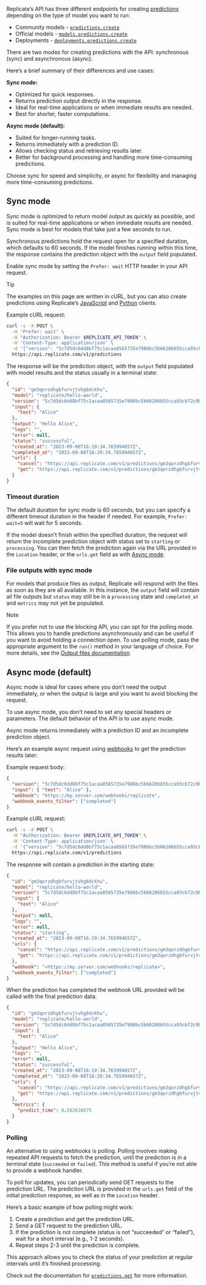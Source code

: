 Replicate’s API has three different endpoints for creating [predictions](/docs/topics/predictions) depending on the type of model you want to run:

*   Community models - [`predictions.create`](/docs/reference/http#predictions.create)
*   Official models - [`models.predictions.create`](https://replicate.com/docs/reference/http#models.predictions.create)
*   Deployments - [`deployments.predictions.create`](https://replicate.com/docs/reference/http#deployments.predictions.create)

There are two modes for creating predictions with the API: synchronous (sync) and asynchronous (async).

Here’s a brief summary of their differences and use cases:

**Sync mode:**

*   Optimized for quick responses.
*   Returns prediction output directly in the response.
*   Ideal for real-time applications or when immediate results are needed.
*   Best for shorter, faster computations.

**Async mode (default):**

*   Suited for longer-running tasks.
*   Returns immediately with a prediction ID.
*   Allows checking status and retrieving results later.
*   Better for background processing and handling more time-consuming predictions.

Choose sync for speed and simplicity, or async for flexibility and managing more time-consuming predictions.

[](#sync-mode)Sync mode
-----------------------

Sync mode is optimized to return model output as quickly as possible, and is suited for real-time applications or when immediate results are needed. Sync mode is best for models that take just a few seconds to run.

Synchronous predictions hold the request open for a specified duration, which defaults to 60 seconds. If the model finishes running within this time, the response contains the prediction object with the `output` field populated.

Enable sync mode by setting the `Prefer: wait` HTTP header in your API request.

Tip

The examples on this page are written in cURL, but you can also create predictions using Replicate’s [JavaScript](https://github.com/replicate/replicate-javascript#replicatemodelscreate) and [Python](https://github.com/replicate/replicate-python) clients.

Example cURL request:

```bash
curl -s -X POST \
  -H 'Prefer: wait' \
  -H "Authorization: Bearer $REPLICATE_API_TOKEN" \
  -H 'Content-Type: application/json' \
  -d '{"version": "5c7d5dc6dd8bf75c1acaa8565735e7986bc5b66206b55cca93cb72c9bf15ccaa", "input": {"text": "Alice"}}' \
  https://api.replicate.com/v1/predictions
```

The response will be the prediction object, with the `output` field populated with model results and the status usually in a terminal state:

```json
{
  "id": "gm3qorzdhgbfurvjtvhg6dckhu",
  "model": "replicate/hello-world",
  "version": "5c7d5dc6dd8bf75c1acaa8565735e7986bc5b66206b55cca93cb72c9bf15ccaa",
  "input": {
    "text": "Alice"
  },
  "output": "Hello Alice",
  "logs": "",
  "error": null,
  "status": "successful",
  "created_at": "2023-09-08T16:19:34.765994657Z",
  "completed_at": "2023-09-08T16:20:34.765994657Z",
  "urls": {
    "cancel": "https://api.replicate.com/v1/predictions/gm3qorzdhgbfurvjtvhg6dckhu/cancel",
    "get": "https://api.replicate.com/v1/predictions/gm3qorzdhgbfurvjtvhg6dckhu"
  }
}
```

### [](#timeout-duration)Timeout duration

The default duration for sync mode is 60 seconds, but you can specify a different timeout duration in the header if needed. For example, `Prefer: wait=5` will wait for 5 seconds.

If the model doesn’t finish within the specified duration, the request will return the incomplete prediction object with status set to `starting` or `processing`. You can then fetch the prediction again via the URL provided in the `Location` header, or the `urls.get` field as with [Async mode](#async-mode-default).

### [](#file-outputs-with-sync-mode)File outputs with sync mode

For models that produce files as output, Replicate will respond with the files as soon as they are all available. In this instance, the `output` field will contain all file outputs but `status` may still be in a `processing` state and `completed_at` and `metrics` may not yet be populated.

Note

If you prefer not to use the blocking API, you can opt for the polling mode. This allows you to handle predictions asynchronously and can be useful if you want to avoid holding a connection open. To use polling mode, pass the appropriate argument to the `run()` method in your language of choice. For more details, see the [Output files documentation](/docs/topics/predictions/output-files).

[](#async-mode-default)Async mode (default)
-------------------------------------------

Async mode is ideal for cases where you don’t need the output immediately, or when the output is large and you want to avoid blocking the request.

To use async mode, you don’t need to set any special headers or parameters. The default behavior of the API is to use async mode.

Async mode returns immediately with a prediction ID and an incomplete prediction object.

Here’s an example async request using [webhooks](/docs/topics/webhooks) to get the prediction results later:

Example request body:

```json
{
  "version": "5c7d5dc6dd8bf75c1acaa8565735e7986bc5b66206b55cca93cb72c9bf15ccaa",
  "input": { "text": "Alice" },
  "webhook": "https://my.server.com/webhooks/replicate",
  "webhook_events_filter": ["completed"]
}
```

Example cURL request:

```bash
curl -s -X POST \
  -H "Authorization: Bearer $REPLICATE_API_TOKEN" \
  -H 'Content-Type: application/json' \
  -d '{"version": "5c7d5dc6dd8bf75c1acaa8565735e7986bc5b66206b55cca93cb72c9bf15ccaa", "input": {"text": "Alice"}, "webhook": "https://my.server.com/webhooks/replicate", "webhook_events_filter": ["completed"]}' \
  https://api.replicate.com/v1/predictions

```

The response will contain a prediction in the starting state:

```json
{
  "id": "gm3qorzdhgbfurvjtvhg6dckhu",
  "model": "replicate/hello-world",
  "version": "5c7d5dc6dd8bf75c1acaa8565735e7986bc5b66206b55cca93cb72c9bf15ccaa",
  "input": {
    "text": "Alice"
  },
  "output": null,
  "logs": "",
  "error": null,
  "status": "starting",
  "created_at": "2023-09-08T16:19:34.765994657Z",
  "urls": {
    "cancel": "https://api.replicate.com/v1/predictions/gm3qorzdhgbfurvjtvhg6dckhu/cancel",
    "get": "https://api.replicate.com/v1/predictions/gm3qorzdhgbfurvjtvhg6dckhu"
  },
  "webhook": "<https://my.server.com/webhooks/replicate>",
  "webhook_events_filter": ["completed"]
}
```

When the prediction has completed the webhook URL provided will be called with the final prediction data:

```json
{
  "id": "gm3qorzdhgbfurvjtvhg6dckhu",
  "model": "replicate/hello-world",
  "version": "5c7d5dc6dd8bf75c1acaa8565735e7986bc5b66206b55cca93cb72c9bf15ccaa",
  "input": {
    "text": "Alice"
  },
  "output": "Hello Alice",
  "logs": "",
  "error": null,
  "status": "successful",
  "created_at": "2023-09-08T16:19:34.765994657Z",
  "completed_at": "2023-09-08T16:20:34.765994657Z",
  "urls": {
    "cancel": "https://api.replicate.com/v1/predictions/gm3qorzdhgbfurvjtvhg6dckhu/cancel",
    "get": "https://api.replicate.com/v1/predictions/gm3qorzdhgbfurvjtvhg6dckhu"
  },
  "metrics": {
    "predict_time": 0.582630675
  }
}
```

### [](#polling)Polling

An alternative to using webhooks is polling. Polling involves making repeated API requests to fetch the prediction, until the prediction is in a terminal state (`succeeded` or `failed`). This method is useful if you’re not able to provide a webhook handler.

To poll for updates, you can periodically send GET requests to the prediction URL. The prediction URL is provided in the `urls.get` field of the initial prediction response, as well as in the `Location` header.

Here’s a basic example of how polling might work:

1.  Create a prediction and get the prediction URL.
2.  Send a GET request to the prediction URL.
3.  If the prediction is not complete (status is not “succeeded” or “failed”), wait for a short interval (e.g., 1-2 seconds).
4.  Repeat steps 2-3 until the prediction is complete.

This approach allows you to check the status of your prediction at regular intervals until it’s finished processing.

Check out the documentation for [`predictions.get`](/docs/reference/http#predictions.get) for more information.